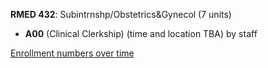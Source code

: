 **RMED 432**: Subintrnshp/Obstetrics&Gynecol (7 units)

- **A00** (Clinical Clerkship) (time and location TBA) by staff

[Enrollment numbers over time](./RMED432.tsv)
